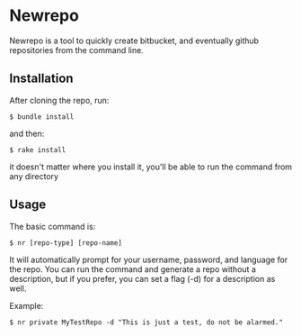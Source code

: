 # Newrepo

Newrepo is a tool to quickly create bitbucket, and eventually github repositories from the command line.

## Installation

After cloning the repo, run:

    $ bundle install

and then:

    $ rake install

it doesn't matter where you install it, you'll be able to run the command from any directory

## Usage

The basic command is:

    $ nr [repo-type] [repo-name]

It will automatically prompt for your username, password, and language for the repo.
You can run the command and generate a repo without a description, but if you prefer, you can set a flag (-d) for a description as well.

Example:

    $ nr private MyTestRepo -d "This is just a test, do not be alarmed."
